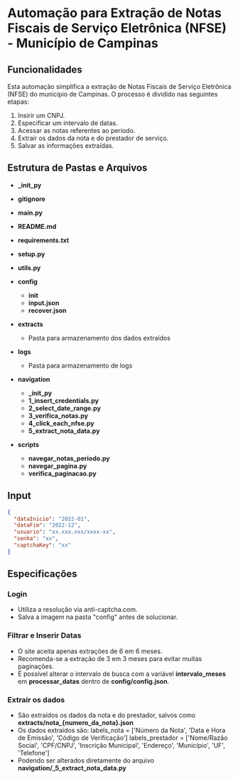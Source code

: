 # Automação para Extração de Notas Fiscais de Serviço Eletrônica (NFSE) - Município de Campinas

## Funcionalidades

Esta automação simplifica a extração de Notas Fiscais de Serviço Eletrônica (NFSE) do município de Campinas. O processo é dividido nas seguintes etapas:

1. Insirir um CNPJ.
2. Especificar um intervalo de datas.
3. Acessar as notas referentes ao período.
4. Extrair os dados da nota e do prestador de serviço.
5. Salvar as informações extraídas.

## Estrutura de Pastas e Arquivos

- **\_init_py**
- **gitignore**
- **main.py**
- **README.md**
- **requirements.txt**
- **setup.py**
- **utils.py**

- **config**

  - **init**
  - **input.json**
  - **recover.json**

- **extracts**

  - Pasta para armazenamento dos dados extraídos

- **logs**

  - Pasta para armazenamento de logs

- **navigation**

  - **\_init_py**
  - **1_insert_credentials.py**
  - **2_select_date_range.py**
  - **3_verifica_notas.py**
  - **4_click_each_nfse.py**
  - **5_extract_nota_data.py**

- **scripts**
  - **navegar_notas_periodo.py**
  - **navegar_pagina.py**
  - **verifica_paginacao.py**

## Input

```json
{
  "dataInicio": "2022-01",
  "dataFim": "2022-12",
  "usuario": "xx.xxx.xxx/xxxx-xx",
  "senha": "xx",
  "captchaKey": "xx"
}
```

## Especificações

### Login

- Utiliza a resolução via anti-captcha.com.
- Salva a imagem na pasta "config" antes de solucionar.

### Filtrar e Inserir Datas

- O site aceita apenas extrações de 6 em 6 meses.
- Recomenda-se a extração de 3 em 3 meses para evitar muitas paginações.
- É possível alterar o intervalo de busca com a variável **intervalo_meses** em **processar_datas** dentro de **config/config.json**.

### Extrair os dados

- São extraídos os dados da nota e do prestador, salvos como **extracts/nota\_{numero_da_nota}.json**
- Os dados extraídos são:
  labels_nota = ['Número da Nota', 'Data e Hora de Emissão', 'Código de Verificação']
  labels_prestador = ['Nome/Razão Social', 'CPF/CNPJ', 'Inscrição Municipal', 'Endereço', 'Município', 'UF', 'Telefone']
- Podendo ser alterados diretamente do arquivo **navigation/\_5_extract_nota_data.py**
